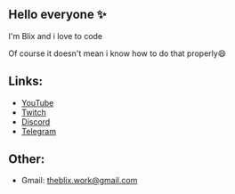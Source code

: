 ## Hello everyone ✨
I'm Blix and i love to code

Of course it doesn't mean i know how to do that properly😄

## Links:
- <a href="https://youtube.com/@theblix?si=mXDl0iT5pO5gFNC9"> YouTube </a>
- <a href="https://www.twitch.tv/theblixxx"> Twitch </a>
- <a href="https://discord.gg/SaDwuxTjwk"> Discord </a>
- <a href="https://t.me/theblixchannel"> Telegram </a>

## Other:
- Gmail: theblix.work@gmail.com

<!--
**TheBliX/TheBliX** is a ✨ _special_ ✨ repository because its `README.md` (this file) appears on your GitHub profile.

Here are some ideas to get you started:

- 🔭 I’m currently working on ...
- 🌱 I’m currently learning ...
- 👯 I’m looking to collaborate on ...
- 🤔 I’m looking for help with ...
- 💬 Ask me about ...
- 📫 How to reach me: ...
- 😄 Pronouns: ...
- ⚡ Fun fact: ...
-->


